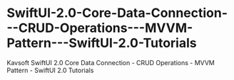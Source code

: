 # SwiftUI-2.0-Core-Data-Connection---CRUD-Operations---MVVM-Pattern---SwiftUI-2.0-Tutorials
Kavsoft SwiftUI 2.0 Core Data Connection - CRUD Operations - MVVM Pattern - SwiftUI 2.0 Tutorials
